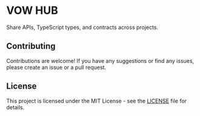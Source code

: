 # VOW HUB

Share APIs, TypeScript types, and contracts across projects.

## Contributing

Contributions are welcome!
If you have any suggestions or find any issues, please create an issue or a pull request.

## License

This project is licensed under the MIT License - see the [LICENSE](https://github.com/ionaught-tech/vow-hub/blob/main/LICENSE) file for details.
